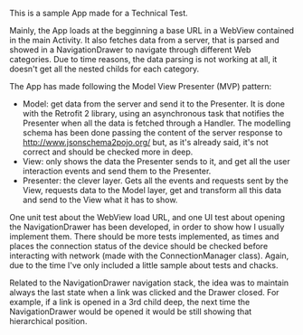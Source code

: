 This is a sample App made for a Technical Test.

Mainly, the App loads at the begginning a base URL in a WebView contained in the main Activity. It also fetches data from a server, that is parsed and showed in a NavigationDrawer to navigate through different Web categories.
Due to time reasons, the data parsing is not working at all, it doesn't get all the nested childs for each category.

The App has made following the Model View Presenter (MVP) pattern:

- Model: get data from the server and send it to the Presenter. It is done with the Retrofit 2 library, using an asynchronous task that notifies the Presenter when all the data is fetched through a Handler. The modelling schema has been done passing the content of the server response to http://www.jsonschema2pojo.org/ but, as it's already said, it's not correct and should be checked more in deep.
- View: only shows the data the Presenter sends to it, and get all the user interaction events and send them to the Presenter.
- Presenter: the clever layer. Gets all the events and requests sent by the View, requests data to the Model layer, get and transform all this data and send to the View what it has to show.

One unit test about the WebView load URL, and one UI test about opening the NavigationDrawer has been developed, in order to show how I usually implement them. There should be more tests implemented, as times and places the connection status of the device should be checked before interacting with network (made with the ConnectionManager class). Again, due to the time I've only included a little sample about tests and chacks.

Related to the NavigationDrawer navigation stack, the idea was to maintain always the last state when a link was clicked and the Drawer closed. For example, if a link is opened in a 3rd child deep, the next time the NavigationDrawer would be opened it would be still showing that hierarchical position.
